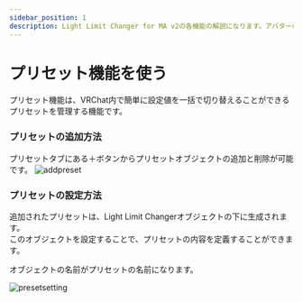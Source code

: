 ```yaml
---
sidebar_position: 1
description: Light Limit Changer for MA v2の各機能の解説になります。アバターの明るさに関わるパラメーターや、色温度・彩度調節機能の有効化など詳細に設定が可能です。
---
```


# プリセット機能を使う


プリセット機能は、VRChat内で簡単に設定値を一括で切り替えることができるプリセットを管理する機能です。 

### プリセットの追加方法

プリセットタブにある＋ボタンからプリセットオブジェクトの追加と削除が可能です。
![addpreset](/img/docs/v2/description/tips/v2-tips-addpresets.png)

### プリセットの設定方法

追加されたプリセットは、Light Limit Changerオブジェクトの下に生成されます。  
このオブジェクトを設定することで、プリセットの内容を定義することができます。

オブジェクトの名前がプリセットの名前になります。  


![presetsetting](/img/docs/v2/description/tips/v2-tips-presetssetting.png)


